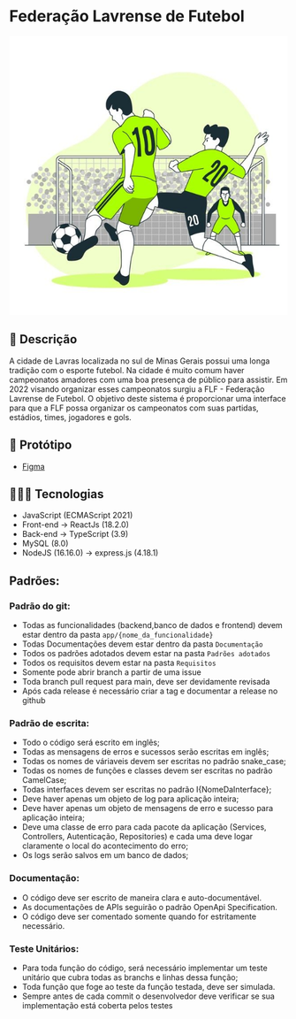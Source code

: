 # Federação Lavrense de Futebol

![flf](flf.jpg)

## 📝 Descrição

A cidade de Lavras localizada no sul de Minas Gerais possui uma longa tradição com o esporte futebol. Na cidade é muito comum haver campeonatos amadores com uma boa presença de público para assistir. Em 2022 visando organizar esses campeonatos surgiu a FLF - Federação Lavrense de Futebol.
O objetivo deste sistema é proporcionar uma interface para que a FLF possa organizar os campeonatos com suas partidas, estádios, times, jogadores e gols.

## 🎨 Protótipo

- [Figma](https://www.figma.com/file/j6eV1HmmW8XD7hbb3ZDqOQ/FLF?node-id=0%3A1)

## 🧑🏻‍💻 Tecnologias

- JavaScript (ECMAScript 2021)
- Front-end -> ReactJs (18.2.0)
- Back-end -> TypeScript (3.9)
- MySQL (8.0)
- NodeJS (16.16.0) -> express.js (4.18.1)

## Padrões:

### Padrão do git:

- Todas as funcionalidades (backend,banco de dados e frontend) devem estar dentro da pasta `app/{nome_da_funcionalidade}`
- Todas Documentações devem estar dentro da pasta `Documentação`
- Todos os padrões adotados devem estar na pasta `Padrões adotados`
- Todos os requisitos devem estar na pasta `Requisitos`
- Somente pode abrir branch a partir de uma issue
- Toda branch pull request para main, deve ser devidamente revisada
- Após cada release é necessário criar a tag e documentar a release no github

### Padrão de escrita:

- Todo o código será escrito em inglês;
- Todas as mensagens de erros e sucessos serão escritas em inglês;
- Todas os nomes de váriaveis devem ser escritas no padrão snake_case;
- Todas os nomes de funções e classes devem ser escritas no padrão CamelCase;
- Todas interfaces devem ser escritas no padrão I{NomeDaInterface};
- Deve haver apenas um objeto de log para aplicação inteira;
- Deve haver apenas um objeto de mensagens de erro e sucesso para aplicação
inteira;
- Deve uma classe de erro para cada pacote da aplicação (Services, Controllers,
Autenticação, Repositories) e cada uma deve logar claramente o local do
acontecimento do erro;
- Os logs serão salvos em um banco de dados;

### Documentação:

- O código deve ser escrito de maneira clara e auto-documentável.
- As documentações de APIs seguirão o padrão OpenApi Specification.
- O código deve ser comentado somente quando for estritamente necessário.

### Teste Unitários:

- Para toda função do código, será necessário implementar um teste unitário que
cubra todas as branchs e linhas dessa função;
- Toda função que foge ao teste da função testada, deve ser simulada.
- Sempre antes de cada commit o desenvolvedor deve verificar se sua implementação
está coberta pelos testes
